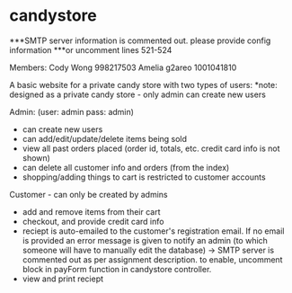 candystore
=========
***SMTP server information is commented out. please provide config information
***or uncomment lines 521-524

Members: 
Cody Wong		998217503
Amelia g2areo 	1001041810	


A basic website for a private candy store with two types of users:
*note: designed as a private candy store - only admin can create new users

Admin:  (user: admin           pass: admin)
- can create new users
- can add/edit/update/delete items being sold
- view all past orders placed (order id, totals, etc. credit card info is not shown)
- can delete all customer info and orders (from the index)
- shopping/adding things to cart is restricted to customer accounts


Customer - can only be created by admins
- add and remove items from their cart
- checkout, and provide credit card info
- reciept is auto-emailed to the customer's registration email. If no email is provided
	an error message is given to notify an admin (to which someone will have to manually
	edit the database)
	-> SMTP server is commented out as per assignment description. to enable, uncomment block in payForm 
		function in candystore controller.
- view and print reciept
